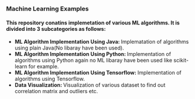 <h3>Machine Learning Examples</h3>

<h4>This repository conatins implemetation of various ML algorithms. It is divided into 3 subcategories as follows:</h4>

<ul><li><b>ML Algorithm Implementation Using Java: </b>Implematation of algorithms using plain Java(No libaray have been used).</li>
<li><b>ML Algorithm Implementation Using Python: </b>Implementation of algorithms using Python again no ML libaray have been used like scikit-learn for example.</li>
<li><b>ML Algorithm Implementation Using Tensorflow: </b>Implementation of algorithms using Tensorflow.</li>
<li><b>Data Visualization: </b>Visualization of various dataset to find out correlation matrix and outliers etc.</li>
</ul>
